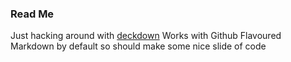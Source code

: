 ### Read Me

Just hacking around with [deckdown][ddown]
Works with Github Flavoured Markdown by default so should make some nice slide of code

[ddown]: https://deckdown.org
